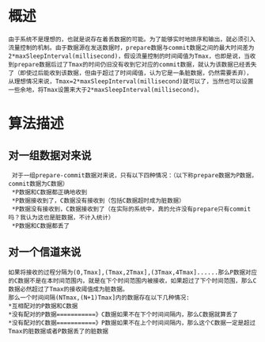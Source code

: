 概述
===
    由于系统不是理想的，也就是说存在着丢数据的可能。为了能够实时地排序和输出，就必须引入流量控制的机制。由于数据源在发送数据时，prepare数据与commit数据之间的最大时间差为2*maxSleepInterval(millisecond)，假设流量控制的时间阈值为Tmax，也即是说，当收到prepare数据后过了Tmax的时间仍旧没有收到它对应的commit数据，就认为该数据已经丢失了（即使过后能收到该数据，但由于超过了时间阈值，认为它是一条脏数据，仍然需要丢弃），从理想情况来说，Tmax=2*maxSleepInterval(millisecond)就可以了，当然也可以设置一些余地，将Tmax设置来大于2*maxSleepInterval(millisecond)。

算法描述
======

对一组数据对来说
------------
   
     对于一组prepare-commit数据对来说，只有以下四种情况：（以下称prepare数据为P数据，commit数据为C数据）
     *P数据和C数据都正确地收到
     *P数据接收到了，C数据没有接收到（包括C数据超时成为脏数据）
     *P数据没有接收到，C数据接收到了（在实际的系统中，真的允许没有prepare只有commit吗？我认为这也是脏数据，不计入统计）
     *P数据和C数据都丢了


对一个信道来说
-------------
    
    如果将接收的过程分隔为(0,Tmax],(Tmax,2Tmax],(3Tmax,4Tmax]......那么P数据对应的C数据不是在本时间范围内，就是在下个时间范围内被接收，如果超过了下个时间范围，那么C数据必然超过了Tmax的接收阈值成为脏数据。
    那么一个时间间隔(NTmax,(N+1)Tmax]内的数据存在以下几种情况:
    *互相配对的P数据和C数据
    *没有配对的P数据===========》C数据如果不在下个时间间隔内，那么C数据就算丢了
    *没有配对的C数据===========》P数据如果不在上个时间间隔内，那么这个C数据一定是超过Tmax的脏数据或者P数据丢了的脏数据
